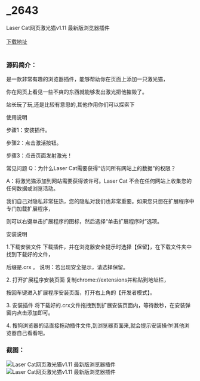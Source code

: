 # _2643
Laser Cat网页激光猫v1.11 最新版浏览器插件
<br/></br>
[下载地址](https://www.uuid2.com/2643.html "下载地址")
<br/></br>
<h3>源码简介：</h3>
<p>是一款非常有趣的浏览器插件，能够帮助你在页面上添加一只激光猫，<p>
<p>你在网页上看见一些不爽的东西就能够发出激光把他摧毁了。<p>
<p>站长玩了玩,还是比较有意思的,其他作用你们可以探索下<p>
<p>使用说明<p>
<p>步骤1：安装插件。<p>
<p>步骤2：点击激活按钮。<p>
<p>步骤3：点击页面发射激光！<p>
<p>常见问题 Q：为什么Laser Cat需要获得“访问所有网站上的数据”的权限？ <p>
<p>A：将激光猫添加到网站需要获得该许可。Laser Cat 不会在任何网站上收集您的任何数据或浏览活动。<p>
<p>我们自己对隐私非常狂热，您的隐私对我们也非常重要。如果您只想在扩展程序中专门加载扩展程序，<p>
<p>则可以右键单击扩展程序的图标，然后选择“单击扩展程序时”选项。<p>
<p>安装说明 <p>
<p>1.下载安装文件 下载插件，并在浏览器安全提示时选择【保留】，在下载文件夹中找到下载好的文件，<p>
<p>后缀是.crx 。 说明：若出现安全提示，请选择保留。<p>
<p>2. 打开扩展程序安装页面 复制chrome://extensions并粘贴到地址栏，<p>
<p>按回车键进入扩展程序安装页面，打开右上角的【开发者模式】。<p>
<p>3. 安装插件 将下载好的.crx文件拖拽到到扩展安装页面内，等待数秒，在安装弹窗内点击添加即可。<p>
<p>4. 搜狗浏览器的话直接拖动插件文件,到浏览器页面来,就会提示安装操作!其他浏览器自己看看吧。<p>
<h3>截图：</h3>
<img src="https://www.uuid2.com/wp-content/uploads/img/202108/8afce19221.jpg" alt="Laser Cat网页激光猫v1.11 最新版浏览器插件"><img src="https://www.uuid2.com/wp-content/uploads/img/202108/a8772a3524.png" alt="Laser Cat网页激光猫v1.11 最新版浏览器插件">
